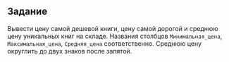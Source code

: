 ## Задание

Вывести  цену самой дешевой книги, цену самой дорогой и среднюю цену уникальных книг на складе. Названия столбцов `Минимальная_цена`, `Максимальная_цена`, `Средняя_цена` соответственно. Среднюю цену округлить до двух знаков после запятой.